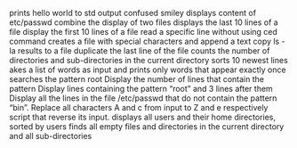 prints hello world to std output
confused smiley
displays content of etc/passwd
combine the display of two files
displays the last 10 lines of a file
display the first 10 lines of a file
read a specific line without using ced command
creates a file with special characters and append a text
copy ls -la results to a file
duplicate the last line of the file
counts the number of directories and sub-directories in the current directory
sorts 10 newest lines
akes a list of words as input and prints only words that appear exactly once
searches the pattern root
Display the number of lines that contain the pattern
Display lines containing the pattern “root” and 3 lines after them
Display all the lines in the file /etc/passwd that do not contain the pattern “bin”.
Replace all characters A and c from input to Z and e respectively
script that reverse its input.
displays all users and their home directories, sorted by users
finds all empty files and directories in the current directory and all sub-directories
